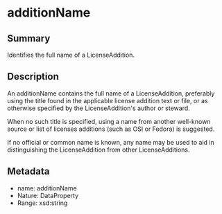 <!-- Automatically generated by spec-parser v2.0.0 on 2023-12-27T15:02:03.969017+00:00 -->
<!-- SPDX-License-Identifier: Community-Spec-1.0 -->

# additionName

## Summary

Identifies the full name of a LicenseAddition.


## Description

An additionName contains the full name of a LicenseAddition, preferably using
the title found in the applicable license addition text or file, or as
otherwise specified by the LicenseAddition's author or steward.

When no such title is specified, using a name from another well-known source or list
of licenses additions (such as OSI or Fedora) is suggested.

If no official or common name is known, any name may be used to aid in
distinguishing the LicenseAddition from other LicenseAdditions.


## Metadata

- name: additionName
- Nature: DataProperty
- Range: xsd:string





